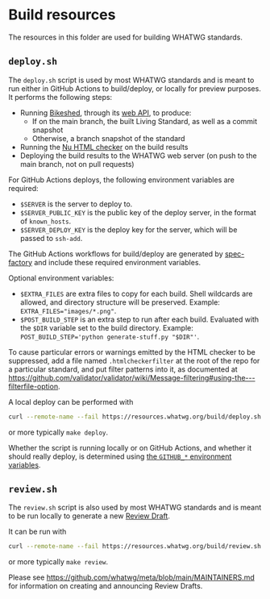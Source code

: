 # Build resources

The resources in this folder are used for building WHATWG standards.

## `deploy.sh`

The `deploy.sh` script is used by most WHATWG standards and is meant to run either in GitHub Actions to build/deploy, or locally for preview purposes. It performs the following steps:

- Running [Bikeshed](https://github.com/tabatkins/bikeshed), through its [web API](https://api.csswg.org/bikeshed/), to produce:
  - If on the main branch, the built Living Standard, as well as a commit snapshot
  - Otherwise, a branch snapshot of the standard
- Running the [Nu HTML checker](http://checker.html5.org/) on the build results
- Deploying the build results to the WHATWG web server (on push to the main branch, not on pull requests)

For GitHub Actions deploys, the following environment variables are required:
- `$SERVER` is the server to deploy to.
- `$SERVER_PUBLIC_KEY` is the public key of the deploy server, in the format of `known_hosts`.
- `$SERVER_DEPLOY_KEY` is the deploy key for the server, which will be passed to `ssh-add`.

The GitHub Actions workflows for build/deploy are generated by [spec-factory](https://github.com/whatwg/spec-factory) and include these required environment variables.

Optional environment variables:
- `$EXTRA_FILES` are extra files to copy for each build. Shell wildcards are allowed, and directory structure will be preserved. Example: `EXTRA_FILES="images/*.png"`.
- `$POST_BUILD_STEP` is an extra step to run after each build. Evaluated with the `$DIR` variable set to the build directory. Example: `POST_BUILD_STEP='python generate-stuff.py "$DIR"'`.

To cause particular errors or warnings emitted by the HTML checker to be suppressed, add a file named `.htmlcheckerfilter` at the root of the repo for a particular standard, and put filter patterns into it, as documented at https://github.com/validator/validator/wiki/Message-filtering#using-the---filterfile-option.

A local deploy can be performed with

```bash
curl --remote-name --fail https://resources.whatwg.org/build/deploy.sh && bash ./deploy.sh
```

or more typically `make deploy`.

Whether the script is running locally or on GitHub Actions, and whether it should really deploy, is determined using [the `GITHUB_*` environment variables](https://help.github.com/en/actions/configuring-and-managing-workflows/using-environment-variables).

## `review.sh`

The `review.sh` script is also used by most WHATWG standards and is meant to be run locally to generate a new [Review Draft](https://whatwg.org/workstream-policy#review-drafts).

It can be run with

```bash
curl --remote-name --fail https://resources.whatwg.org/build/review.sh && bash ./review.sh
```

or more typically `make review`.

Please see https://github.com/whatwg/meta/blob/main/MAINTAINERS.md for information on creating and announcing Review Drafts.
